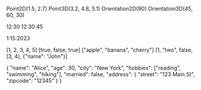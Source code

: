 Point2D(1.5, 2.7)
Point3D(3.2, 4.8, 5.1)
Orientation2D(90)
Orientation3D(45, 60, 30)

12:30
12:30:45

1:15:2023

[1, 2, 3, 4, 5]
[true, false, true]
["apple", "banana", "cherry"]
[1, "two", false, [3, 4], {"name": "John"}]

{
    "name": "Alice",
    "age": 30,
    "city": "New York",
    "hobbies": ["reading", "swimming", "hiking"],
    "married": false,
    "address": {
        "street": "123 Main St",
        "zipcode": "12345"
    }
}